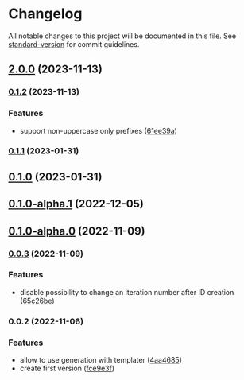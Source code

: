 # Changelog

All notable changes to this project will be documented in this file. See [standard-version](https://github.com/conventional-changelog/standard-version) for commit guidelines.

## [2.0.0](https://github.com/adziok/obsidian-incremental-id/compare/v0.2.0...v2.0.0) (2023-11-13)

### [0.1.2](https://github.com/adziok/obsidian-incremental-id/compare/0.1.1...0.1.2) (2023-11-13)


### Features

* support non-uppercase only prefixes ([61ee39a](https://github.com/adziok/obsidian-incremental-id/commit/61ee39a4c133ab03077d10728883cacce7047eed))

### [0.1.1](https://github.com/adziok/obsidian-incremental-id/compare/0.1.0...0.1.1) (2023-01-31)

## [0.1.0](https://github.com/adziok/obsidian-incremental-id/compare/0.1.0-alpha.1...0.1.0) (2023-01-31)

## [0.1.0-alpha.1](https://github.com/adziok/obsidian-incremental-id/compare/0.1.0-alpha.0...0.1.0-alpha.1) (2022-12-05)

## [0.1.0-alpha.0](https://github.com/adziok/obsidian-incremental-id/compare/0.0.3...0.1.0-alpha.0) (2022-11-09)

### [0.0.3](https://github.com/adziok/obsidian-incremental-id/compare/0.0.2...0.0.3) (2022-11-09)


### Features

* disable possibility to change an iteration number after ID creation ([65c26be](https://github.com/adziok/obsidian-incremental-id/commit/65c26bec5ad3472a64382b8b712be0f211ac5f4b))

### 0.0.2 (2022-11-06)


### Features

* allow to use generation with templater ([4aa4685](https://github.com/adziok/obsidian-incremental-id/commit/4aa468519f7f213b520f70dc8ae76925dd62053c))
* create first version ([fce9e3f](https://github.com/adziok/obsidian-incremental-id/commit/fce9e3fee112fb8831b74740e0475af02db7516d))
